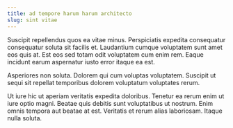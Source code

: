 ```yaml
---
title: ad tempore harum harum architecto
slug: sint vitae
---
```


Suscipit repellendus quos ea vitae minus. Perspiciatis expedita consequatur consequatur soluta sit facilis et. Laudantium cumque voluptatem sunt amet eos quis at. Est eos sed totam odit voluptatem cum enim rem. Eaque incidunt earum aspernatur iusto error itaque ea est.

Asperiores non soluta. Dolorem qui cum voluptas voluptatem. Suscipit ut sequi sit repellat temporibus dolorem voluptatum voluptates rerum.

Ut iure hic ut aperiam veritatis expedita doloribus. Tenetur ea rerum enim ut iure optio magni. Beatae quis debitis sunt voluptatibus ut nostrum. Enim omnis tempora aut beatae at est. Veritatis et rerum alias laboriosam. Itaque nulla soluta.

